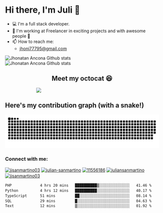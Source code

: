 # Hi there, I'm Juli 👋
- 💻 I'm a full stack developer.
- 🚀 I'm working at Freelancer in exciting projects and with awesome people 🤯
- 📫 How to reach me:
  - jhoni77795@gmail.com

<picture>
  <source media="(prefers-color-scheme: dark)" srcset="https://github-readme-stats.vercel.app/api?username=TheJhoNY75&count_private=true&show_icons=true&hide=stars,issues&theme=dark">
  <img alt="Jhonatan Ancona Github stats" src="https://github-readme-stats.vercel.app/api?username=TheJhoNY75&count_private=true&show_icons=true&hide=stars,issues">
</picture>

</br>

<picture>
  <source media="(prefers-color-scheme: dark)" srcset="https://github-readme-stats.vercel.app/api/top-langs/?username=TheJhoNY75&hide=Jupyter+Notebook&layout=compact&theme=dark">
  <img alt="Jhonatan Ancona Github stats" src="https://github-readme-stats.vercel.app/api?username=TheJhoNY75&count_private=true&show_icons=true&hide=stars,issues">
</picture>

<h2 align='center'>
Meet my octocat 😆
</h3>
<p align='center'>
  <img align='center' style='width:300px;margin:auto;display:flex;justify-content:center' src='https://user-images.githubusercontent.com/58923155/133898287-bf560654-7f3c-44c0-8046-9e8d04aed1a5.png'>
</p>

## Here's my contribution graph (with a snake!)
<img src="https://github.com/TheJhoNY75/TheJhoNY75/blob/output/github-contribution-grid-snake.svg">
</p>
  
<h3 align="left">Connect with me:</h3>
<p align="left">
<a href="https://dev.to/jjsanmartino03" target="blank"><img align="center" src="https://cdn.jsdelivr.net/npm/simple-icons@3.0.1/icons/dev-dot-to.svg" alt="jjsanmartino03" height="30" width="40" /></a>
<a href="https://linkedin.com/in/julian-sanmartino" target="blank"><img align="center" src="https://raw.githubusercontent.com/rahuldkjain/github-profile-readme-generator/master/src/images/icons/Social/linked-in-alt.svg" alt="julian-sanmartino" height="30" width="40" /></a>
<a href="https://stackoverflow.com/users/11556186" target="blank"><img align="center" src="https://raw.githubusercontent.com/rahuldkjain/github-profile-readme-generator/master/src/images/icons/Social/stack-overflow.svg" alt="11556186" height="30" width="40" /></a>
<a href="https://kaggle.com/juliansanmartino" target="blank"><img align="center" src="https://raw.githubusercontent.com/rahuldkjain/github-profile-readme-generator/master/src/images/icons/Social/kaggle.svg" alt="juliansanmartino" height="30" width="40" /></a>
<a href="https://www.hackerrank.com/jjsanmartino03" target="blank"><img align="center" src="https://raw.githubusercontent.com/rahuldkjain/github-profile-readme-generator/master/src/images/icons/Social/hackerrank.svg" alt="jjsanmartino03" height="30" width="40" /></a>
</p>

<!--START_SECTION:waka-->

```txt
PHP             4 hrs 20 mins   ██████████▒░░░░░░░░░░░░░░   41.46 %
Python          4 hrs 12 mins   ██████████░░░░░░░░░░░░░░░   40.17 %
TypeScript      51 mins         ██░░░░░░░░░░░░░░░░░░░░░░░   08.14 %
SQL             29 mins         █░░░░░░░░░░░░░░░░░░░░░░░░   04.63 %
Text            12 mins         ▒░░░░░░░░░░░░░░░░░░░░░░░░   01.92 %
```

<!--END_SECTION:waka-->
